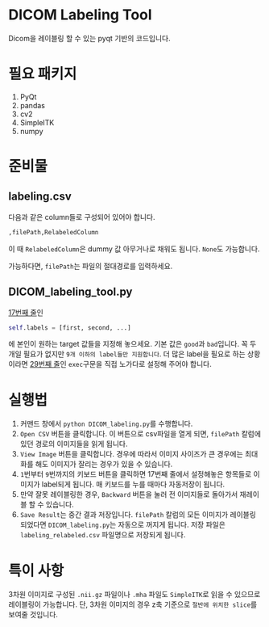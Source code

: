 # DICOM Labeling Tool

Dicom을 레이블링 할 수 있는 pyqt 기반의 코드입니다.

# 필요 패키지

1. PyQt
2. pandas
3. cv2
4. SimpleITK
5. numpy

# 준비물

## labeling.csv

다음과 같은 column들로 구성되어 있어야 합니다.

```python
,filePath,RelabeledColumn
```

이 때 `RelabeledColumn`은 dummy 값 아무거나로 채워도 됩니다. `None`도 가능합니다.

가능하다면, `filePath`는 파일의 절대경로를 입력하세요.

## DICOM_labeling_tool.py

[17번째 줄](https://github.com/jryoungw/DICOM_Tools/blob/master/DICOM_Labeling_Tool/DICOM_labeling.py#L17)인

```python
self.labels = [first, second, ...]
```

에 본인이 원하는 target 값들을 지정해 놓으세요. 기본 값은 `good`과 `bad`입니다. 꼭 두 개일 필요가 없지만 `9개 이하의 label들만 지원합니다`. 더 많은 label을 필요로 하는 상황이라면 [29번째 줄](https://github.com/jryoungw/DICOM_Tools/blob/master/DICOM_Labeling_Tool/DICOM_labeling.py#L29)인 `exec`구문을 직접 노가다로 설정해 주어야 합니다.

# 실행법

1. 커맨드 창에서 `python DICOM_labeling.py`를 수행합니다.
2. `Open CSV` 버튼을 클릭합니다. 이 버튼으로 csv파일을 열게 되면, `filePath` 칼럼에 있던 경로의 이미지들을 읽게 됩니다.
3. `View Image` 버튼을 클릭합니다. 경우에 따라서 이미지 사이즈가 큰 경우에는 최대화를 해도 이미지가 잘리는 경우가 있을 수 있습니다.
4. `1`번부터 `9`번까지의 키보드 버튼을 클릭하면 17번째 줄에서 설정해놓은 항목들로 이미지가 label되게 됩니다. 매 키보드를 누를 때마다 자동저장이 됩니다.
5. 만약 잘못 레이블링한 경우, `Backward` 버튼을 눌러 전 이미지들로 돌아가서 재레이블 할 수 있습니다.
6. `Save Result`는 중간 결과 저장입니다. `filePath` 칼럼의 모든 이미지가 레이블링 되었다면 `DICOM_labeling.py`는 자동으로 꺼지게 됩니다. 저장 파일은 `labeling_relabeled.csv` 파일명으로 저장되게 됩니다.

# 특이 사항
3차원 이미지로 구성된 `.nii.gz` 파일이나 `.mha` 파일도 `SimpleITK`로 읽을 수 있으므로 레이블링이 가능합니다. 단, 3차원 이미지의 경우 z축 기준으로 `절반에 위치한 slice`를 보여줄 것입니다.
